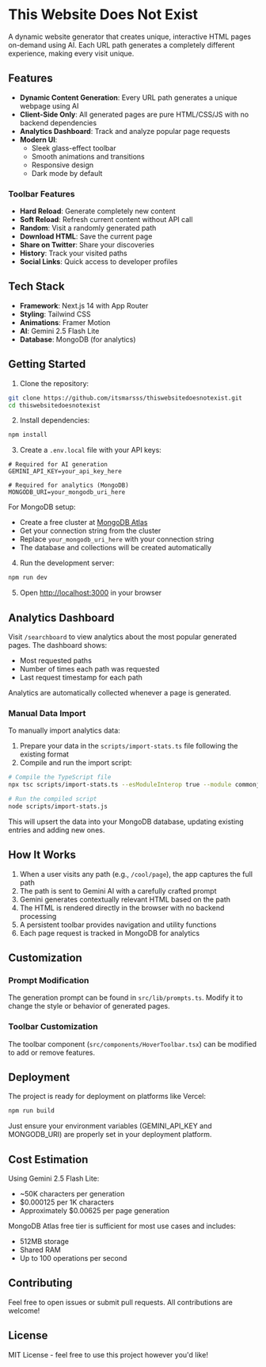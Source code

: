 # This Website Does Not Exist

A dynamic website generator that creates unique, interactive HTML pages on-demand using AI. Each URL path generates a completely different experience, making every visit unique.

## Features

-   **Dynamic Content Generation**: Every URL path generates a unique webpage using AI
-   **Client-Side Only**: All generated pages are pure HTML/CSS/JS with no backend dependencies
-   **Analytics Dashboard**: Track and analyze popular page requests
-   **Modern UI**:
    -   Sleek glass-effect toolbar
    -   Smooth animations and transitions
    -   Responsive design
    -   Dark mode by default

### Toolbar Features

-   **Hard Reload**: Generate completely new content
-   **Soft Reload**: Refresh current content without API call
-   **Random**: Visit a randomly generated path
-   **Download HTML**: Save the current page
-   **Share on Twitter**: Share your discoveries
-   **History**: Track your visited paths
-   **Social Links**: Quick access to developer profiles

## Tech Stack

-   **Framework**: Next.js 14 with App Router
-   **Styling**: Tailwind CSS
-   **Animations**: Framer Motion
-   **AI**: Gemini 2.5 Flash Lite
-   **Database**: MongoDB (for analytics)

## Getting Started

1. Clone the repository:

```bash
git clone https://github.com/itsmarsss/thiswebsitedoesnotexist.git
cd thiswebsitedoesnotexist
```

2. Install dependencies:

```bash
npm install
```

3. Create a `.env.local` file with your API keys:

```env
# Required for AI generation
GEMINI_API_KEY=your_api_key_here

# Required for analytics (MongoDB)
MONGODB_URI=your_mongodb_uri_here
```

For MongoDB setup:

-   Create a free cluster at [MongoDB Atlas](https://www.mongodb.com/atlas/database)
-   Get your connection string from the cluster
-   Replace `your_mongodb_uri_here` with your connection string
-   The database and collections will be created automatically

4. Run the development server:

```bash
npm run dev
```

5. Open [http://localhost:3000](http://localhost:3000) in your browser

## Analytics Dashboard

Visit `/searchboard` to view analytics about the most popular generated pages. The dashboard shows:

-   Most requested paths
-   Number of times each path was requested
-   Last request timestamp for each path

Analytics are automatically collected whenever a page is generated.

### Manual Data Import

To manually import analytics data:

1. Prepare your data in the `scripts/import-stats.ts` file following the existing format
2. Compile and run the import script:

```bash
# Compile the TypeScript file
npx tsc scripts/import-stats.ts --esModuleInterop true --module commonjs

# Run the compiled script
node scripts/import-stats.js
```

This will upsert the data into your MongoDB database, updating existing entries and adding new ones.

## How It Works

1. When a user visits any path (e.g., `/cool/page`), the app captures the full path
2. The path is sent to Gemini AI with a carefully crafted prompt
3. Gemini generates contextually relevant HTML based on the path
4. The HTML is rendered directly in the browser with no backend processing
5. A persistent toolbar provides navigation and utility functions
6. Each page request is tracked in MongoDB for analytics

## Customization

### Prompt Modification

The generation prompt can be found in `src/lib/prompts.ts`. Modify it to change the style or behavior of generated pages.

### Toolbar Customization

The toolbar component (`src/components/HoverToolbar.tsx`) can be modified to add or remove features.

## Deployment

The project is ready for deployment on platforms like Vercel:

```bash
npm run build
```

Just ensure your environment variables (GEMINI_API_KEY and MONGODB_URI) are properly set in your deployment platform.

## Cost Estimation

Using Gemini 2.5 Flash Lite:

-   ~50K characters per generation
-   $0.000125 per 1K characters
-   Approximately $0.00625 per page generation

MongoDB Atlas free tier is sufficient for most use cases and includes:

-   512MB storage
-   Shared RAM
-   Up to 100 operations per second

## Contributing

Feel free to open issues or submit pull requests. All contributions are welcome!

## License

MIT License - feel free to use this project however you'd like!
